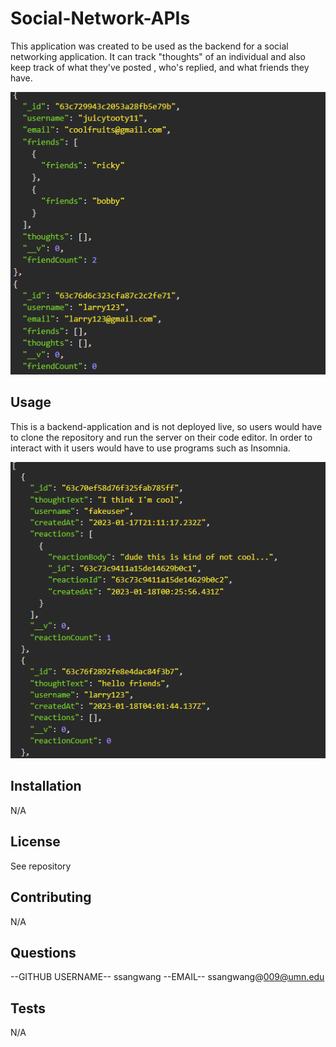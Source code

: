 # Social-Network-APIs 

This application was created to be used as the backend for a social networking application. It can track "thoughts" of an individual and also keep track of what they've posted , who's replied, and what friends they have.

![Getting Started](social-project1.png) 

## Usage 

This is a backend-application and is not deployed live, so users would have to clone the repository and run the server on their code editor. In order to interact with it users would have to use programs such as Insomnia.

![Getting Started](social-project2.png)

## Installation 

N/A

## License

See repository

## Contributing 

N/A

## Questions
--GITHUB USERNAME--
ssangwang
--EMAIL--
ssangwang@009@umn.edu
## Tests 

N/A